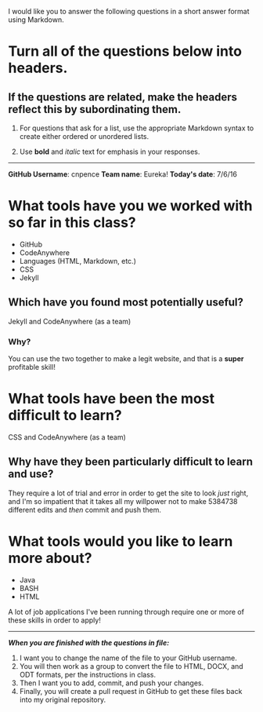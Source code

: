 I would like you to answer the following questions in a short answer format using Markdown. 

# Turn all of the questions below into headers. 

## If the questions are related, make the headers reflect this by subordinating them.  

1. For questions that ask for a list, use the appropriate Markdown syntax to create either ordered or unordered lists. 

2. Use **bold** and *italic* text for emphasis in your responses.

* * *

**GitHub Username**: cnpence
**Team name**: Eureka!
**Today's date**: 7/6/16

# What tools have you we worked with so far in this class?
* GitHub
* CodeAnywhere
* Languages (HTML, Markdown, etc.)
* CSS
* Jekyll
## Which have you found most potentially useful? 
Jekyll and CodeAnywhere (as a team)
### Why? 
You can use the two together to make a legit website, and that is a **super** profitable skill!
# What tools have been the most difficult to learn? 
CSS and CodeAnywhere (as a team)
## Why have they been particularly difficult to learn and use?
They require a lot of trial and error in order to get the site to look *just* right, and I'm so impatient that it takes all my willpower not to make 5384738 different edits and *then* commit and push them. 
# What tools would you like to learn more about?
* Java
* BASH
* HTML 

A lot of job applications I've been running through require one or more of these skills in order to apply! 
* * * 

***When you are finished with the questions in file:*** 

1. I want you to change the name of the file to your GitHub username. 
2. You will then work as a group to convert the file to HTML, DOCX, and ODT formats, per the instructions in  class. 
3. Then I want you to add, commit, and push your changes. 
4. Finally, you will create a pull request in GitHub to get these files back into my original repository. 